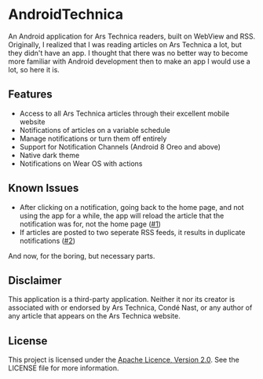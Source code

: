 # AndroidTechnica
An Android application for Ars Technica readers, built on WebView and RSS. Originally, I realized that I was reading articles on Ars Technica a lot, but they didn't have an app. I thought that there was no better way to become more familiar with Android development then to make an app I would use a lot, so here it is.

## Features

* Access to all Ars Technica articles through their excellent mobile website
* Notifications of articles on a variable schedule
* Manage notifications or turn them off entirely
* Support for Notification Channels (Android 8 Oreo and above)
* Native dark theme
* Notifications on Wear OS with actions

## Known Issues
* After clicking on a notification, going back to the home page, and not using the app for a while, the app will reload the article that the notification was for, not the home page ([#1](https://github.com/awbooze/AndroidTechnica/issues/1))
* If articles are posted to two seperate RSS feeds, it results in duplicate notifications ([#2](https://github.com/awbooze/AndroidTechnica/issues/2))

And now, for the boring, but necessary parts.
## Disclaimer
This application is a third-party application. Neither it nor its creator is associated with or endorsed by Ars Technica, Condé Nast, or any author of any article that appears on the Ars Technica website.

## License
This project is licensed under the [Apache Licence, Version 2.0](https://www.apache.org/licenses/LICENSE-2.0.html). See the LICENSE file for more information.
